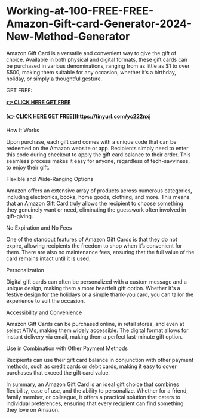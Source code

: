 # Working-at-100-FREE-FREE-Amazon-Gift-card-Generator-2024-New-Method-Generator

Amazon Gift Card is a versatile and convenient way to give the gift of choice. Available in both physical and digital formats, these gift cards can be purchased in various denominations, ranging from as little as $1 to over $500, making them suitable for any occasion, whether it’s a birthday, holiday, or simply a thoughtful gesture.

GET FREE:

**[👉 CLICK HERE GET FREE](https://tinyurl.com/yc222nxj)**

**[👉 CLICK HERE GET FREE](https://tinyurl.com/yc222nxj**


How It Works

Upon purchase, each gift card comes with a unique code that can be redeemed on the Amazon website or app. Recipients simply need to enter this code during checkout to apply the gift card balance to their order. This seamless process makes it easy for anyone, regardless of tech-savviness, to enjoy their gift.

Flexible and Wide-Ranging Options

Amazon offers an extensive array of products across numerous categories, including electronics, books, home goods, clothing, and more. This means that an Amazon Gift Card truly allows the recipient to choose something they genuinely want or need, eliminating the guesswork often involved in gift-giving.

No Expiration and No Fees

One of the standout features of Amazon Gift Cards is that they do not expire, allowing recipients the freedom to shop when it’s convenient for them. There are also no maintenance fees, ensuring that the full value of the card remains intact until it is used.

Personalization

Digital gift cards can often be personalized with a custom message and a unique design, making them a more heartfelt gift option. Whether it's a festive design for the holidays or a simple thank-you card, you can tailor the experience to suit the occasion.

Accessibility and Convenience

Amazon Gift Cards can be purchased online, in retail stores, and even at select ATMs, making them widely accessible. The digital format allows for instant delivery via email, making them a perfect last-minute gift option.

Use in Combination with Other Payment Methods

Recipients can use their gift card balance in conjunction with other payment methods, such as credit cards or debit cards, making it easy to cover purchases that exceed the gift card value.

In summary, an Amazon Gift Card is an ideal gift choice that combines flexibility, ease of use, and the ability to personalize. Whether for a friend, family member, or colleague, it offers a practical solution that caters to individual preferences, ensuring that every recipient can find something they love on Amazon.
